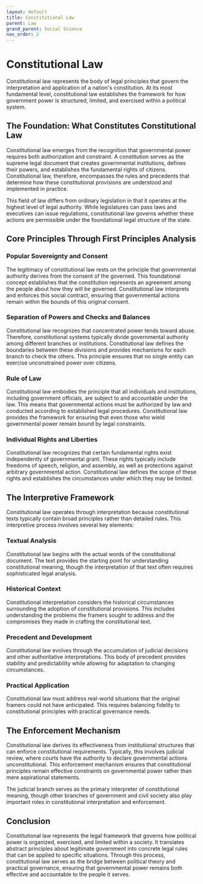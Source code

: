 ```yaml
---
layout: default
title: Constitutional Law
parent: Law
grand_parent: Social Science
nav_order: 2
---
```


# Constitutional Law

Constitutional law represents the body of legal principles that govern the interpretation and application of a nation's constitution. At its most fundamental level, constitutional law establishes the framework for how government power is structured, limited, and exercised within a political system.

## The Foundation: What Constitutes Constitutional Law

Constitutional law emerges from the recognition that governmental power requires both authorization and constraint. A constitution serves as the supreme legal document that creates governmental institutions, defines their powers, and establishes the fundamental rights of citizens. Constitutional law, therefore, encompasses the rules and precedents that determine how these constitutional provisions are understood and implemented in practice.

This field of law differs from ordinary legislation in that it operates at the highest level of legal authority. While legislatures can pass laws and executives can issue regulations, constitutional law governs whether these actions are permissible under the foundational legal structure of the state.

## Core Principles Through First Principles Analysis

### Popular Sovereignty and Consent
The legitimacy of constitutional law rests on the principle that governmental authority derives from the consent of the governed. This foundational concept establishes that the constitution represents an agreement among the people about how they will be governed. Constitutional law interprets and enforces this social contract, ensuring that governmental actions remain within the bounds of this original consent.

### Separation of Powers and Checks and Balances
Constitutional law recognizes that concentrated power tends toward abuse. Therefore, constitutional systems typically divide governmental authority among different branches or institutions. Constitutional law defines the boundaries between these divisions and provides mechanisms for each branch to check the others. This principle ensures that no single entity can exercise unconstrained power over citizens.

### Rule of Law
Constitutional law embodies the principle that all individuals and institutions, including government officials, are subject to and accountable under the law. This means that governmental actions must be authorized by law and conducted according to established legal procedures. Constitutional law provides the framework for ensuring that even those who wield governmental power remain bound by legal constraints.

### Individual Rights and Liberties
Constitutional law recognizes that certain fundamental rights exist independently of governmental grant. These rights typically include freedoms of speech, religion, and assembly, as well as protections against arbitrary governmental action. Constitutional law defines the scope of these rights and establishes the circumstances under which they may be limited.

## The Interpretive Framework

Constitutional law operates through interpretation because constitutional texts typically contain broad principles rather than detailed rules. This interpretive process involves several key elements:

### Textual Analysis
Constitutional law begins with the actual words of the constitutional document. The text provides the starting point for understanding constitutional meaning, though the interpretation of that text often requires sophisticated legal analysis.

### Historical Context
Constitutional interpretation considers the historical circumstances surrounding the adoption of constitutional provisions. This includes understanding the problems the framers sought to address and the compromises they made in crafting the constitutional text.

### Precedent and Development
Constitutional law evolves through the accumulation of judicial decisions and other authoritative interpretations. This body of precedent provides stability and predictability while allowing for adaptation to changing circumstances.

### Practical Application
Constitutional law must address real-world situations that the original framers could not have anticipated. This requires balancing fidelity to constitutional principles with practical governance needs.

## The Enforcement Mechanism

Constitutional law derives its effectiveness from institutional structures that can enforce constitutional requirements. Typically, this involves judicial review, where courts have the authority to declare governmental actions unconstitutional. This enforcement mechanism ensures that constitutional principles remain effective constraints on governmental power rather than mere aspirational statements.

The judicial branch serves as the primary interpreter of constitutional meaning, though other branches of government and civil society also play important roles in constitutional interpretation and enforcement.

## Conclusion

Constitutional law represents the legal framework that governs how political power is organized, exercised, and limited within a society. It translates abstract principles about legitimate government into concrete legal rules that can be applied to specific situations. Through this process, constitutional law serves as the bridge between political theory and practical governance, ensuring that governmental power remains both effective and accountable to the people it serves.
